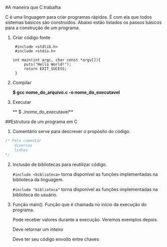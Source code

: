 #A maneira que C trabalha

C é uma linguagem para criar programas rápidos. É com ela que todos sistemas básicos são construı́dos. Abaixo estão listados os passos básicos para a construção de um programa.

1. Criar código fonte

        #include <stdlib.h>
        #include <stdio.h>
       
	   int main(int argc, char const *argv[]){
        	puts("Hello World!");
        	return EXIT_SUCESS;
        }
2. Compilar

 	**$ gcc nome_do_arquivo.c -o nome_do_executavel** 

3. Executar

	** $ ./nome_do_executavel**

##Estrutura de um programa em C

1. Comentário serve para descrever o propósito do código.
```c
/* Para comentar
	diversas
	linhas
*/
```

2.  Inclusão de bibliotecas para reutilizar código.

	`#include <biblioteca>` torna disponível as funções implementadas na biblioteca da linguagem. 
	
	`#include "biblioteca"` torna disponível as funções implementadas na biblioteca do usuário. 

3. Função main(). Função que é chamada no inı́cio da execução do programa.

	Pode receber valores durante a execução. Veremos exemplos depois.

	Deve retornar um inteiro

	Deve ter seu código envolto entre chaves
